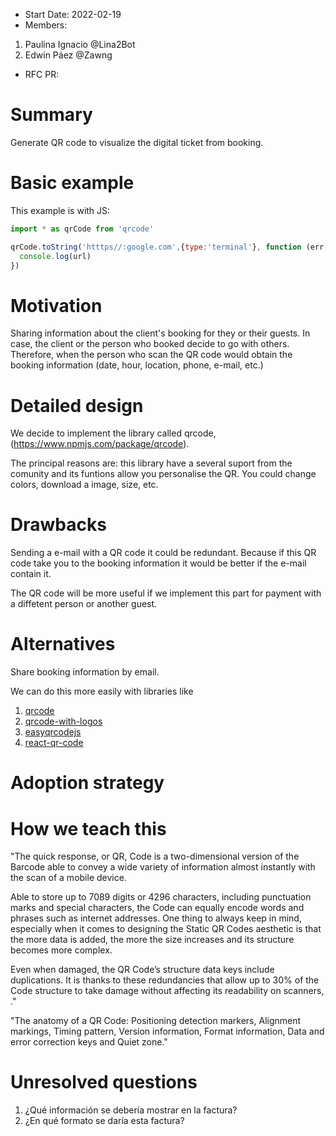 - Start Date: 2022-02-19
- Members: 
1. Paulina Ignacio @Lina2Bot
2. Edwin Páez      @Zawng
- RFC PR: 

# Summary

Generate QR code to visualize the digital ticket from booking.

# Basic example

This example is with JS:

```javascript
import * as qrCode from 'qrcode'

qrCode.toString('htttps//:google.com',{type:'terminal'}, function (err, url) {
  console.log(url)
})

```

# Motivation

Sharing information about the client's booking for they or their guests. 
In case, the client or the person who booked decide to go with others. 
Therefore, when the person who scan the QR code would obtain the booking information (date, hour, location, phone, e-mail, etc.)

# Detailed design

We decide to implement the library called qrcode, (https://www.npmjs.com/package/qrcode).

The principal reasons are: this library have a several suport from the comunity and its funtions allow you personalise the QR. You could change colors, download a image, size, etc. 

# Drawbacks

Sending a e-mail with a QR code it could be redundant. Because if this QR code take you to the booking information it would be better if the e-mail contain it.

The QR code will be more useful if we implement this part for payment with a diffetent person or another guest.

# Alternatives

Share booking information by email.

We can do this more easily with libraries like
1. [qrcode](https://www.npmjs.com/package/qrcode)
2. [qrcode-with-logos](https://www.npmjs.com/package/qrcode-with-logos)
3. [easyqrcodejs](https://www.npmjs.com/package/easyqrcodejs)
4. [react-qr-code](https://www.npmjs.com/package/react-qr-code)

# Adoption strategy

<!-- If we implement this proposal, how will existing C9 developers adopt it? Is
this a breaking change? Can we write a codemod? Should we coordinate with
other projects or libraries? -->

# How we teach this
 
"The quick response, or QR, Code is a two-dimensional version of the Barcode able to convey a wide variety of information almost instantly with the scan of a mobile device. 

Able to store up to 7089 digits or 4296 characters, including punctuation marks and special characters, the Code can equally encode words and phrases such as internet addresses. One thing to always keep in mind, especially when it comes to designing the Static QR Codes aesthetic is that the more data is added, the more the size increases and its structure becomes more complex. 

Even when damaged, the QR Code’s structure data keys include duplications. It is thanks to these redundancies that allow up to 30% of the Code structure to take damage without affecting its readability on scanners, ."

"The anatomy of a QR Code: Positioning detection markers, Alignment markings, Timing pattern, Version information, Format information, Data and error correction keys and Quiet zone."

# Unresolved questions

1. ¿Qué información se debería mostrar en la factura?
2. ¿En qué formato se daría esta factura?
